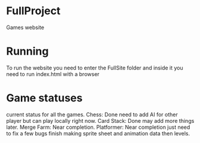 # FullProject
Games website
# Running
To run the website you need to enter the FullSite folder and inside it you need to run index.html with a browser
# Game statuses
current status for all the games.
Chess: Done need to add AI for other player but can play locally right now.
Card Stack: Done may add more things later.
Merge Farm: Near completion.
Platformer: Near completion just need to fix a few bugs finish making sprite sheet and animation data then levels.
